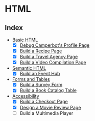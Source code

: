 # HTML

## Index

- [Basic HTML](./01-basic-html/README.md)
  - [x] [Debug Camperbot's Profile Page](./01-basic-html/01.html)
  - [x] [Build a Recipe Page](./01-basic-html/02.html)
  - [x] [Build a Travel Agency Page](./01-basic-html/03.html)
  - [x] [Build a Video Compilation Page](./01-basic-html/04.html)
- [Semantic HTML](./02-sematic-html/README.md)
  - [x] [Build an Event Hub](./02-sematic-html/01.html)
- [Forms and Tables](./03-forms-and-tables/README.md)
  - [x] [Build a Survey Form](./03-forms-and-tables/01.html)
  - [x] [Build a Book Catalog Table](./03-forms-and-tables/02.html)
- [Accessibility](./04-accessibility/README.md)
  - [x] [Build a Checkout Page](./04-accessibility/01.html)
  - [x] [Design a Movie Review Page](./04-accessibility/02.html)
  - [ ] Build a Multimedia Player
